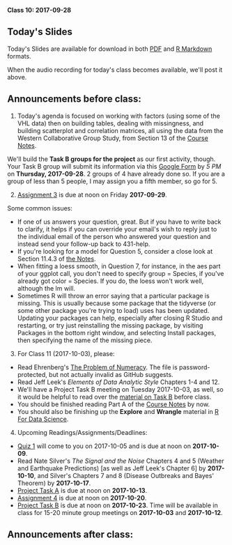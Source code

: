 **Class 10: 2017-09-28**

## Today's Slides

Today's Slides are available for download in both [PDF](https://github.com/THOMASELOVE/431slides/blob/master/class_10/431_2017_class-10-slides.pdf) and [R Markdown](https://github.com/THOMASELOVE/431slides/blob/master/class_10/431_2017_class-10-slides.Rmd) formats. 

When the audio recording for today's class becomes available, we'll post it above.

## Announcements before class:

1. Today's agenda is focused on working with factors (using some of the VHL data) then on building tables, dealing with missingness, and building scatterplot and correlation matrices, all using the data from the Western Collaborative Group Study, from Section 13 of the [Course Notes](https://thomaselove.github.io/431notes/index.html). 

We'll build the **Task B groups for the project** as our first activity, though. Your Task B group will submit its information via this [Google Form](https://goo.gl/forms/WaQOdCEAW0wxdjJh2) by *5 PM* on **Thursday, 2017-09-28**. 2 groups of 4 have already done so. If you are a group of less than 5 people, I may assign you a fifth member, so go for 5.

2. [Assignment 3](https://github.com/THOMASELOVE/431homework/blob/master/431-2017_assignment-3.md) is due at noon on Friday **2017-09-29**. 

Some common issues:
- If one of us answers your question, great. But if you have to write back to clarify, it helps if you can override your email's wish to reply just to the individual email of the person who answered your question and instead send your follow-up back to 431-help.
- If you're looking for a model for Question 5, consider a close look at Section 11.4.3 of [the Notes](https://thomaselove.github.io/431notes/index.html).
- When fitting a loess smooth, in Question 7, for instance, in the aes part of your ggplot call, you don't need to specify group = Species, if you've already got color = Species. If you do, the loess won't work well, although the lm will.
- Sometimes R will throw an error saying that a particular package is missing. This is usually because some package that the tidyverse (or some other package you're trying to load) uses has been updated. Updating your packages can help, especially after closing R Studio and restarting, or try just reinstalling the missing package, by visiting Packages in the bottom right window, and selecting Install packages, then specifying the name of the missing piece.

3. For Class 11 (2017-10-03), please:

- Read Ehrenberg's [The Problem of Numeracy](https://github.com/THOMASELOVE/431slides/blob/master/class_10/Ehrenberg_1981_pw_The_Problem_of_Numeracy.pdf). The file is password-protected, but not actually invalid as GitHub suggests.
- Read Jeff Leek's *Elements of Data Analytic Style* Chapters 1-4 and 12.
- We'll have a Project Task B meeting on Tuesday 2017-10-03, as well, so it would be helpful to read over the [material on Task B](https://github.com/THOMASELOVE/431project/tree/master/TaskB) before class.
- You should be finished reading Part A of the [Course Notes](https://thomaselove.github.io/431notes/) by now.
- You should also be finishing up the **Explore** and **Wrangle** material in [R For Data Science](http://r4ds.had.co.nz/).

4. Upcoming Readings/Assignments/Deadlines:

- [Quiz 1](https://thomaselove.github.io/431syllabus/quizzes.html) will come to you on 2017-10-05 and is due at noon on **2017-10-09**.
- Read Nate Silver's *The Signal and the Noise* Chapters 4 and 5 (Weather and Earthquake Predictions) [as well as Jeff Leek's Chapter 6] by **2017-10-10**, and Silver's Chapters 7 and 8 (Disease Outbreaks and Bayes' Theorem) by **2017-10-17**.
- [Project Task A](https://github.com/THOMASELOVE/431project/tree/master/TaskA) is due at noon on **2017-10-13**.
- [Assignment 4](https://github.com/THOMASELOVE/431homework/blob/master/431-2017_assignment-4.md) is due at noon on **2017-10-20**.
- [Project Task B](https://github.com/THOMASELOVE/431project/tree/master/TaskB) is due at noon on **2017-10-23**. Time will be available in class for 15-20 minute group meetings on **2017-10-03** and **2017-10-12**.

## Announcements after class:

